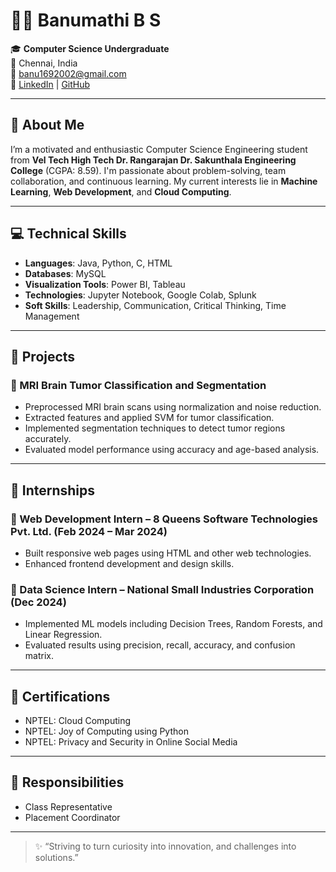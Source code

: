 # 👩‍💻 Banumathi B S

🎓 **Computer Science Undergraduate**  
📍 Chennai, India  
📧 banu1692002@gmail.com  
🔗 [LinkedIn](https://www.linkedin.com/in/banumathi-b-s-557174281) | [GitHub](https://github.com/banu1609)

---

## 🚀 About Me

I’m a motivated and enthusiastic Computer Science Engineering student from **Vel Tech High Tech Dr. Rangarajan Dr. Sakunthala Engineering College** (CGPA: 8.59). I'm passionate about problem-solving, team collaboration, and continuous learning. My current interests lie in **Machine Learning**, **Web Development**, and **Cloud Computing**.

---

## 💻 Technical Skills

- **Languages**: Java, Python, C, HTML  
- **Databases**: MySQL  
- **Visualization Tools**: Power BI, Tableau  
- **Technologies**: Jupyter Notebook, Google Colab, Splunk  
- **Soft Skills**: Leadership, Communication, Critical Thinking, Time Management  

---

## 🧠 Projects

### 🧪 MRI Brain Tumor Classification and Segmentation
- Preprocessed MRI brain scans using normalization and noise reduction.
- Extracted features and applied SVM for tumor classification.
- Implemented segmentation techniques to detect tumor regions accurately.
- Evaluated model performance using accuracy and age-based analysis.

---

## 💼 Internships

### 🔹 Web Development Intern – 8 Queens Software Technologies Pvt. Ltd. (Feb 2024 – Mar 2024)
- Built responsive web pages using HTML and other web technologies.
- Enhanced frontend development and design skills.

### 🔹 Data Science Intern – National Small Industries Corporation (Dec 2024)
- Implemented ML models including Decision Trees, Random Forests, and Linear Regression.
- Evaluated results using precision, recall, accuracy, and confusion matrix.

---

## 🏅 Certifications

- NPTEL: Cloud Computing  
- NPTEL: Joy of Computing using Python  
- NPTEL: Privacy and Security in Online Social Media  

---

## 👥 Responsibilities

- Class Representative  
- Placement Coordinator  

---



> ✨ “Striving to turn curiosity into innovation, and challenges into solutions.”

